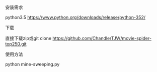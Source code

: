 安装需求

python3.5 https://www.python.org/downloads/release/python-352/

下载

直接下载zip或git clone https://github.com/ChandlerTJW/movie-spider-top250.git

使用方法

python mine-sweeping.py
